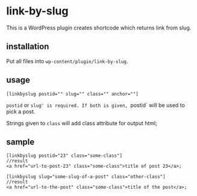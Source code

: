 # link-by-slug

This is a WordPress plugin creates shortcode which returns link from slug.

## installation

Put all files into `wp-content/plugin/link-by-slug`.

## usage
```
[linkbyslug postid="" slug="" class="" anchor=""]
```

`postid` or `slug' is required. If both is given, `postid` will be used to pick a post.

Strings given to `class` will add class attribute for output html;

## sample

```
[linkbyslug postid="23" class="some-class"]
//result
<a href="url-to-post-23" class="some-class">title of post 23</a>;

[linkbyslug slug="some-slug-of-a-post" class="other-class"]
//result
<a href="url-to-the-post" class="some-class">title of the post</a>;
```
